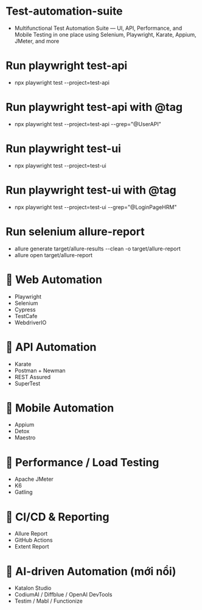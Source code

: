 # Test-automation-suite
- Multifunctional Test Automation Suite — UI, API, Performance, and Mobile Testing in one place using Selenium, Playwright, Karate, Appium, JMeter, and more

# Run playwright test-api 
- npx playwright test --project=test-api

# Run playwright test-api with @tag
- npx playwright test --project=test-api --grep="@UserAPI"

# Run playwright test-ui
- npx playwright test --project=test-ui

# Run playwright test-ui with @tag
- npx playwright test --project=test-ui --grep="@LoginPageHRM"

# Run selenium allure-report
- allure generate target/allure-results --clean -o target/allure-report
- allure open target/allure-report

# 🔹 Web Automation
- Playwright
- Selenium
- Cypress
- TestCafe
- WebdriverIO

# 🔹 API Automation
- Karate
- Postman + Newman
- REST Assured
- SuperTest

# 🔹 Mobile Automation
- Appium
- Detox
- Maestro

# 🔹 Performance / Load Testing
- Apache JMeter
- K6
- Gatling

# 🔹 CI/CD & Reporting
- Allure Report
- GitHub Actions
- Extent Report

# 🔹 AI-driven Automation (mới nổi)
- Katalon Studio
- CodiumAI / Diffblue / OpenAI DevTools
- Testim / Mabl / Functionize
